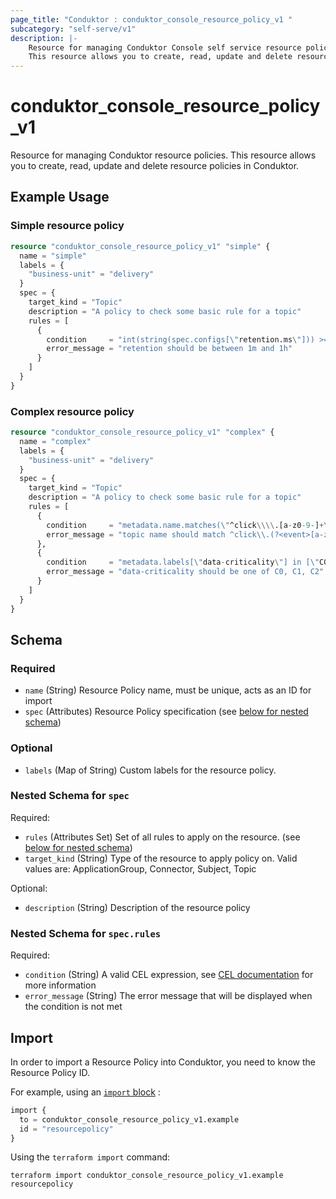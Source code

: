 ```yaml
---
page_title: "Conduktor : conduktor_console_resource_policy_v1 "
subcategory: "self-serve/v1"
description: |-
    Resource for managing Conduktor Console self service resource policies.
    This resource allows you to create, read, update and delete resource policies in Conduktor.
---
```


# conduktor_console_resource_policy_v1

Resource for managing Conduktor resource policies.
This resource allows you to create, read, update and delete resource policies in Conduktor.

## Example Usage

### Simple resource policy
```terraform
resource "conduktor_console_resource_policy_v1" "simple" {
  name = "simple"
  labels = {
    "business-unit" = "delivery"
  }
  spec = {
    target_kind = "Topic"
    description = "A policy to check some basic rule for a topic"
    rules = [
      {
        condition     = "int(string(spec.configs[\"retention.ms\"])) >= 60000 && int(string(spec.configs[\"retention.ms\"])) <= 3600000"
        error_message = "retention should be between 1m and 1h"
      }
    ]
  }
}
```

### Complex resource policy
```terraform
resource "conduktor_console_resource_policy_v1" "complex" {
  name = "complex"
  labels = {
    "business-unit" = "delivery"
  }
  spec = {
    target_kind = "Topic"
    description = "A policy to check some basic rule for a topic"
    rules = [
      {
        condition     = "metadata.name.matches(\"^click\\\\.[a-z0-9-]+\\\\.(avro|json)$\")" # Note: \\\\ to escape in Terraform string to end up as \\ in api call
        error_message = "topic name should match ^click\\.(?<event>[a-z0-9-]+)\\.(avro|json)$"
      },
      {
        condition     = "metadata.labels[\"data-criticality\"] in [\"C0\", \"C1\", \"C2\"]"
        error_message = "data-criticality should be one of C0, C1, C2"
      }
    ]
  }
}
```


<!-- schema generated by tfplugindocs -->
## Schema

### Required

- `name` (String) Resource Policy name, must be unique, acts as an ID for import
- `spec` (Attributes) Resource Policy specification (see [below for nested schema](#nestedatt--spec))

### Optional

- `labels` (Map of String) Custom labels for the resource policy.

<a id="nestedatt--spec"></a>
### Nested Schema for `spec`

Required:

- `rules` (Attributes Set) Set of all rules to apply on the resource. (see [below for nested schema](#nestedatt--spec--rules))
- `target_kind` (String) Type of the resource to apply policy on. Valid values are: ApplicationGroup, Connector, Subject, Topic

Optional:

- `description` (String) Description of the resource policy

<a id="nestedatt--spec--rules"></a>
### Nested Schema for `spec.rules`

Required:

- `condition` (String) A valid CEL expression, see [CEL documentation](https://cel.dev/) for more information
- `error_message` (String) The error message that will be displayed when the condition is not met





## Import

In order to import a Resource Policy into Conduktor, you need to know the Resource Policy ID.

For example, using an [`import` block](https://developer.hashicorp.com/terraform/language/import) :
```terraform
import {
  to = conduktor_console_resource_policy_v1.example
  id = "resourcepolicy"
}
```

Using the `terraform import` command:
```shell
terraform import conduktor_console_resource_policy_v1.example resourcepolicy
```
